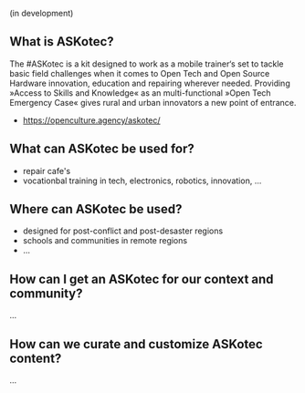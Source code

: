 (in development)

## What is ASKotec?
The #ASKotec is a kit designed to work as a mobile trainer‘s set to tackle basic field challenges when it comes to Open Tech and Open Source Hardware innovation, education and repairing wherever needed. Providing »Access to Skills and Knowledge« as an multi-functional »Open Tech Emergency Case« gives rural and urban innovators a new point of entrance.
- https://openculture.agency/askotec/


## What can ASKotec be used for?
- repair cafe's
- vocationbal training in tech, electronics, robotics, innovation, …

## Where can ASKotec be used?
- designed for post-conflict and post-desaster regions
- schools and communities in remote regions
- …

## How can I get an ASKotec for our context and community?
…

## How can we curate and customize ASKotec content?
…
